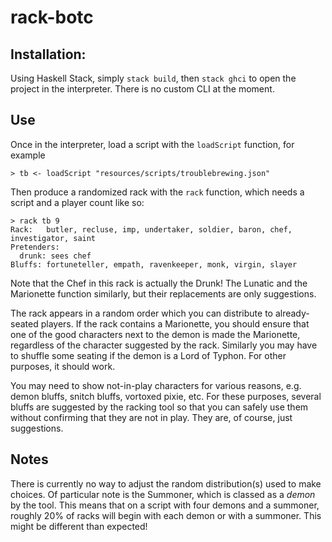 # rack-botc

## Installation:

Using Haskell Stack, simply `stack build`, then `stack ghci` to open the project in the interpreter.
There is no custom CLI at the moment.

## Use

Once in the interpreter, load a script with the `loadScript` function, for example
```
> tb <- loadScript "resources/scripts/troublebrewing.json"
```

Then produce a randomized rack with the `rack` function, which needs a script and
a player count like so:
```
> rack tb 9
Rack:   butler, recluse, imp, undertaker, soldier, baron, chef, investigator, saint
Pretenders:
  drunk: sees chef
Bluffs: fortuneteller, empath, ravenkeeper, monk, virgin, slayer
```

Note that the Chef in this rack is actually the Drunk!
The Lunatic and the Marionette function similarly, but their replacements are
only suggestions.

The rack appears in a random order which you can distribute to already-seated
players. If the rack contains a Marionette, you should ensure that one of the
good characters next to the demon is made the Marionette, regardless of the
character suggested by the rack. Similarly you may have to shuffle some seating
if the demon is a Lord of Typhon. For other purposes, it should work.

You may need to show not-in-play characters for various reasons, e.g.
demon bluffs, snitch bluffs, vortoxed pixie, etc. For these purposes,
several bluffs are suggested by the racking tool so that you can safely use
them without confirming that they are not in play. They are, of course,
just suggestions.

## Notes

There is currently no way to adjust the random distribution(s) used to
make choices. Of particular note is the Summoner, which is classed as a
_demon_ by the tool. This means that on a script with four demons and a
summoner, roughly 20% of racks will begin with each demon or with a summoner.
This might be different than expected!

